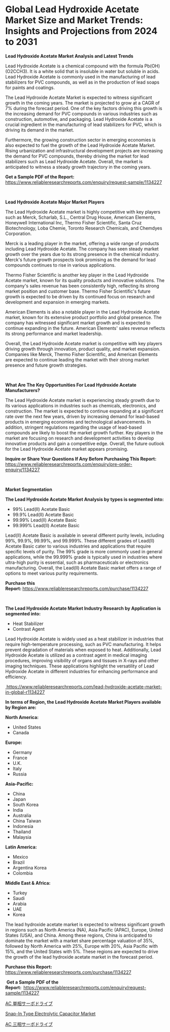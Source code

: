 <p><h1>Global Lead Hydroxide Acetate Market Size and Market Trends: Insights and Projections from 2024 to 2031</h1></p><p><strong>Lead Hydroxide Acetate Market Analysis and Latest Trends</strong></p>
<p><p>Lead Hydroxide Acetate is a chemical compound with the formula Pb(OH)(O2CCH3). It is a white solid that is insoluble in water but soluble in acids. Lead Hydroxide Acetate is commonly used in the manufacturing of lead stabilizers for PVC compounds, as well as in the production of lead soaps for paints and coatings.</p><p>The Lead Hydroxide Acetate Market is expected to witness significant growth in the coming years. The market is projected to grow at a CAGR of 7% during the forecast period. One of the key factors driving this growth is the increasing demand for PVC compounds in various industries such as construction, automotive, and packaging. Lead Hydroxide Acetate is a crucial ingredient in the manufacturing of lead stabilizers for PVC, which is driving its demand in the market.</p><p>Furthermore, the growing construction sector in emerging economies is also expected to fuel the growth of the Lead Hydroxide Acetate Market. Rising urbanization and infrastructural development projects are increasing the demand for PVC compounds, thereby driving the market for lead stabilizers such as Lead Hydroxide Acetate. Overall, the market is anticipated to witness a steady growth trajectory in the coming years.</p></p>
<p><strong>Get a Sample PDF of the Report:&nbsp;</strong> <a href="https://www.reliableresearchreports.com/enquiry/request-sample/1134227">https://www.reliableresearchreports.com/enquiry/request-sample/1134227</a></p>
<p>&nbsp;</p>
<p><strong>Lead Hydroxide Acetate Major Market Players</strong></p>
<p><p>The Lead Hydroxide Acetate market is highly competitive with key players such as Merck, Scharlab, S.L., Central Drug House, American Elements, Honeywell International Inc, Thermo Fisher Scientific, Santa Cruz Biotechnology, Loba Chemie, Toronto Research Chemicals, and Chemdyes Corporation.</p><p>Merck is a leading player in the market, offering a wide range of products including Lead Hydroxide Acetate. The company has seen steady market growth over the years due to its strong presence in the chemical industry. Merck's future growth prospects look promising as the demand for lead compounds continues to rise in various applications.</p><p>Thermo Fisher Scientific is another key player in the Lead Hydroxide Acetate market, known for its quality products and innovative solutions. The company's sales revenue has been consistently high, reflecting its strong market position and customer base. Thermo Fisher Scientific's future growth is expected to be driven by its continued focus on research and development and expansion in emerging markets.</p><p>American Elements is also a notable player in the Lead Hydroxide Acetate market, known for its extensive product portfolio and global presence. The company has witnessed significant market growth and is expected to continue expanding in the future. American Elements' sales revenue reflects its strong performance and market leadership.</p><p>Overall, the Lead Hydroxide Acetate market is competitive with key players driving growth through innovation, product quality, and market expansion. Companies like Merck, Thermo Fisher Scientific, and American Elements are expected to continue leading the market with their strong market presence and future growth strategies.</p></p>
<p>&nbsp;</p>
<p><strong>What Are The Key Opportunities For Lead Hydroxide Acetate Manufacturers?</strong></p>
<p><p>The Lead Hydroxide Acetate market is experiencing steady growth due to its various applications in industries such as chemicals, electronics, and construction. The market is expected to continue expanding at a significant rate over the next few years, driven by increasing demand for lead-based products in emerging economies and technological advancements. In addition, stringent regulations regarding the usage of lead-based compounds are likely to boost the market growth further. Key players in the market are focusing on research and development activities to develop innovative products and gain a competitive edge. Overall, the future outlook for the Lead Hydroxide Acetate market appears promising.</p></p>
<p><strong>Inquire or Share Your Questions If Any Before Purchasing This Report:</strong> <a href="https://www.reliableresearchreports.com/enquiry/pre-order-enquiry/1134227">https://www.reliableresearchreports.com/enquiry/pre-order-enquiry/1134227</a></p>
<p>&nbsp;</p>
<p><strong>Market Segmentation</strong></p>
<p><strong>The Lead Hydroxide Acetate Market Analysis by types is segmented into:</strong></p>
<p><ul><li>99% Lead(II) Acetate Basic</li><li>99.9% Lead(II) Acetate Basic</li><li>99.99% Lead(II) Acetate Basic</li><li>99.999% Lead(II) Acetate Basic</li></ul></p>
<p><p>Lead(II) Acetate Basic is available in several different purity levels, including 99%, 99.9%, 99.99%, and 99.999%. These different grades of Lead(II) Acetate Basic cater to various industries and applications that require specific levels of purity. The 99% grade is more commonly used in general applications, while the 99.999% grade is typically used in industries where ultra-high purity is essential, such as pharmaceuticals or electronics manufacturing. Overall, the Lead(II) Acetate Basic market offers a range of options to meet various purity requirements.</p></p>
<p><strong>Purchase this Report:&nbsp;</strong><a href="https://www.reliableresearchreports.com/purchase/1134227">https://www.reliableresearchreports.com/purchase/1134227</a></p>
<p>&nbsp;</p>
<p><strong>The Lead Hydroxide Acetate Market Industry Research by Application is segmented into:</strong></p>
<p><ul><li>Heat Stabilizer</li><li>Contrast Agent</li></ul></p>
<p><p>Lead Hydroxide Acetate is widely used as a heat stabilizer in industries that require high-temperature processing, such as PVC manufacturing. It helps prevent degradation of materials when exposed to heat. Additionally, Lead Hydroxide Acetate is utilized as a contrast agent in medical imaging procedures, improving visibility of organs and tissues in X-rays and other imaging techniques. These applications highlight the versatility of Lead Hydroxide Acetate in different industries for enhancing performance and efficiency.</p></p>
<p><a href="https://www.reliableresearchreports.com/lead-hydroxide-acetate-market-in-global-r1134227">&nbsp;https://www.reliableresearchreports.com/lead-hydroxide-acetate-market-in-global-r1134227</a></p>
<p><strong>In terms of Region, the Lead Hydroxide Acetate Market Players available by Region are:</strong></p>
<p>
    <p> <strong> North America: </strong>
        <ul>
            <li>United States</li>
            <li>Canada</li>
        </ul>
        </p> 
    <p> <strong> Europe: </strong>
        <ul>
            <li>Germany</li>
            <li>France</li>
            <li>U.K.</li>
            <li>Italy</li>
            <li>Russia</li>
        </ul>
        </p> 
    <p> <strong> Asia-Pacific: </strong>
        <ul>
            <li>China</li>
            <li>Japan</li>
            <li>South Korea</li>
            <li>India</li>
            <li>Australia</li>
            <li>China Taiwan</li>
            <li>Indonesia</li>
            <li>Thailand</li>
            <li>Malaysia</li>
        </ul>
        </p> 
    <p> <strong> Latin America: </strong>
        <ul>
            <li>Mexico</li>
            <li>Brazil</li>
            <li>Argentina Korea</li>
            <li>Colombia</li>
        </ul>
        </p> 
    <p> <strong> Middle East & Africa: </strong>
        <ul>
            <li>Turkey</li>
            <li>Saudi</li>
            <li>Arabia</li>
            <li>UAE</li>
            <li>Korea</li>
        </ul>
    </p>
    </p>
<p><p>The lead hydroxide acetate market is expected to witness significant growth in regions such as North America (NA), Asia Pacific (APAC), Europe, United States (USA), and China. Among these regions, China is anticipated to dominate the market with a market share percentage valuation of 35%, followed by North America with 25%, Europe with 20%, Asia Pacific with 15%, and the United States with 5%. These regions are expected to drive the growth of the lead hydroxide acetate market in the forecast period.</p></p>
<p><strong>Purchase this Report: </strong><a href="https://www.reliableresearchreports.com/purchase/1134227">https://www.reliableresearchreports.com/purchase/1134227</a></p>
<p>&nbsp;<strong>Get a Sample PDF of the Report:&nbsp;&nbsp;</strong><a href="https://www.reliableresearchreports.com/enquiry/request-sample/1134227">https://www.reliableresearchreports.com/enquiry/request-sample/1134227</a></p>
<p><strong></strong></p>
<p><p><a href="https://github.com/CarlieShields/Market-Research-Report-List-1/blob/main/5123786104065.md">AC 単相サーボドライブ</a></p><p><a href="https://issuu.com/reportprime-2/docs/snap-in-type-electrolytic-capacitor-market-size-20">Snap-In Type Electrolytic Capacitor Market</a></p><p><a href="https://github.com/one-cool-chick/Market-Research-Report-List-1/blob/main/1754515104064.md">AC 三相サーボドライブ</a></p></p>
